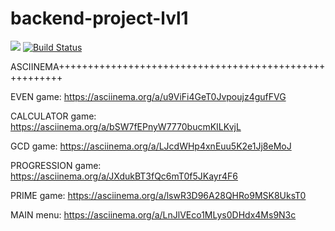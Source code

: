 # backend-project-lvl1
<a href="https://codeclimate.com/github/dsmirnoff73/backend-project-lvl1/maintainability"><img src="https://api.codeclimate.com/v1/badges/58c01fcc3538250c59fd/maintainability" /></a>
[![Build Status](https://travis-ci.org/dsmirnoff73/backend-project-lvl1.svg?branch=master)](https://travis-ci.org/dsmirnoff73/backend-project-lvl1)

ASCIINEMA+++++++++++++++++++++++++++++++++++++++++++++++++++++++

EVEN game: https://asciinema.org/a/u9ViFi4GeT0Jvpoujz4gufFVG

CALCULATOR game: https://asciinema.org/a/bSW7fEPnyW7770bucmKILKvjL

GCD game: https://asciinema.org/a/LJcdWHp4xnEuu5K2e1Jj8eMoJ

PROGRESSION game: https://asciinema.org/a/JXdukBT3fQc6mT0f5JKayr4F6

PRIME game: https://asciinema.org/a/lswR3D96A28QHRo9MSK8UksT0

MAIN menu: https://asciinema.org/a/LnJlVEco1MLys0DHdx4Ms9N3c
